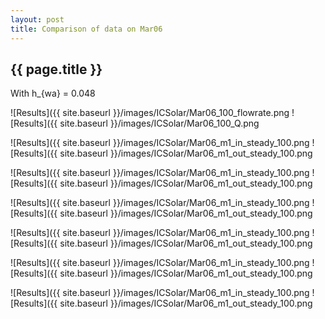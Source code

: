 ```yaml
---
layout: post
title: Comparison of data on Mar06
---
```

{{ page.title }}
-----------------
With h_{wa} = 0.048

![Results]({{ site.baseurl }}/images/ICSolar/Mar06_100_flowrate.png ![Results]({{ site.baseurl }}/images/ICSolar/Mar06_100_Q.png

![Results]({{ site.baseurl }}/images/ICSolar/Mar06_m1_in_steady_100.png ![Results]({{ site.baseurl }}/images/ICSolar/Mar06_m1_out_steady_100.png

![Results]({{ site.baseurl }}/images/ICSolar/Mar06_m1_in_steady_100.png ![Results]({{ site.baseurl }}/images/ICSolar/Mar06_m1_out_steady_100.png

![Results]({{ site.baseurl }}/images/ICSolar/Mar06_m1_in_steady_100.png ![Results]({{ site.baseurl }}/images/ICSolar/Mar06_m1_out_steady_100.png

![Results]({{ site.baseurl }}/images/ICSolar/Mar06_m1_in_steady_100.png ![Results]({{ site.baseurl }}/images/ICSolar/Mar06_m1_out_steady_100.png

![Results]({{ site.baseurl }}/images/ICSolar/Mar06_m1_in_steady_100.png ![Results]({{ site.baseurl }}/images/ICSolar/Mar06_m1_out_steady_100.png

![Results]({{ site.baseurl }}/images/ICSolar/Mar06_m1_in_steady_100.png ![Results]({{ site.baseurl }}/images/ICSolar/Mar06_m1_out_steady_100.png

